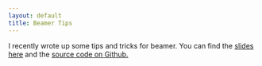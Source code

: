 ```yaml
---
layout: default
title: Beamer Tips
---
```



I recently wrote up some tips and tricks for beamer. You can find the <a href="https://paulgp.github.io/beamer_tips.pdf">slides here</a> and the <a href="https://github.com/paulgp/beamer-tips">source code on Github.</a>
